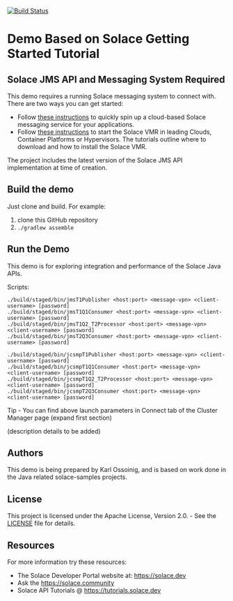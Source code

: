 [![Build Status](https://travis-ci.org/SolaceSamples/solace-samples-jms.svg?branch=master)](https://travis-ci.org/SolaceSamples/solace-samples-jms)

# Demo Based on Solace Getting Started Tutorial
## Solace JMS API and Messaging System Required

This demo requires a running Solace messaging system to connect with.
There are two ways you can get started:

- Follow [these instructions](https://cloud.solace.com/learn/group_getting_started/ggs_signup.html) to quickly spin up a cloud-based Solace messaging service for your applications.
- Follow [these instructions](https://docs.solace.com/Solace-SW-Broker-Set-Up/Setting-Up-SW-Brokers.htm) to start the Solace VMR in leading Clouds, Container Platforms or Hypervisors. The tutorials outline where to download and how to install the Solace VMR.

The project includes the latest version of the Solace JMS API implementation at time of creation.

## Build the demo

Just clone and build. For example:

  1. clone this GitHub repository
  2. `./gradlew assemble`

## Run the Demo

This demo is for exploring integration and performance of the Solace Java APIs.

Scripts:

    ./build/staged/bin/jmsT1Publisher <host:port> <message-vpn> <client-username> [password]
    ./build/staged/bin/jmsT1Q1Consumer <host:port> <message-vpn> <client-username> [password]
    ./build/staged/bin/jmsT1Q2_T2Processor <host:port> <message-vpn> <client-username> [password]
    ./build/staged/bin/jmsT2Q3Consumer <host:port> <message-vpn> <client-username> [password]

    ./build/staged/bin/jcsmpT1Publisher <host:port> <message-vpn> <client-username> [password]
    ./build/staged/bin/jcsmpT1Q1Consumer <host:port> <message-vpn> <client-username> [password]
    ./build/staged/bin/jcsmpT1Q2_T2Processor <host:port> <message-vpn> <client-username> [password]
    ./build/staged/bin/jcsmpT2Q3Consumer <host:port> <message-vpn> <client-username> [password]

Tip - You can find above launch parameters in Connect tab of the Cluster Manager page (expand first section)
   
(description details to be added)


## Authors

This demo is being prepared by Karl Ossoinig, and is based on work done in the Java related solace-samples projects.

## License

This project is licensed under the Apache License, Version 2.0. - See the [LICENSE](LICENSE) file for details.

## Resources

For more information try these resources:

- The Solace Developer Portal website at: https://solace.dev
- Ask the https://solace.community
- Solace API Tutorials @ https://tutorials.solace.dev
